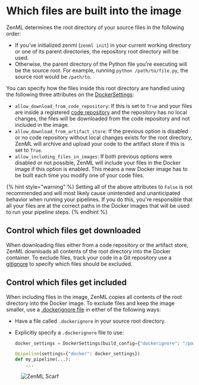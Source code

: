 # Which files are built into the image

ZenML determines the root directory of your source files in the following order:

* If you've initialized zenml (`zenml init`) in your current working directory or one of its parent directories, the repository root directory will be used.
* Otherwise, the parent directory of the Python file you're executing will be the source root. For example, running `python /path/to/file.py`, the source root would be `/path/to`.

You can specify how the files inside this root directory are handled using the following three attributes on the [DockerSettings](https://sdkdocs.zenml.io/latest/core_code_docs/core-config.html#zenml.config.docker_settings):
* `allow_download_from_code_repository`: If this is set to `True` and your files are inside a registered [code repository](https://docs.zenml.io/user-guides/production-guide/connect-code-repository) and the repository has no local changes, the files will be downloaded from the code repository and not included in the image.
* `allow_download_from_artifact_store`: If the previous option is disabled or no code repository without local changes exists for the root directory, ZenML will archive and upload your code to the artifact store if this is set to `True`.
* `allow_including_files_in_images`: If both previous options were disabled or not possible, ZenML will include your files in the Docker image if this option is enabled. This means a new Docker image has to be built each time you modify one of your code files.

{% hint style="warning" %}
Setting all of the above attributes to `False` is not recommended and will most likely cause unintended and unanticipated behavior when running your pipelines. If you do this, you're responsible that all your files are at the correct paths in the Docker images that will be used to run your pipeline steps.
{% endhint %}

## Control which files get downloaded

When downloading files either from a code repository or the artifact store, ZenML downloads all contents of the root directory into the Docker container. To exclude files, track your code in a Git repository use a [gitignore](https://git-scm.com/docs/gitignore/en) to specify which files should be excluded.

## Control which files get included

When including files in the image, ZenML copies all contents of the root directory into the Docker image. To exclude files and keep the image smaller, use a [.dockerignore file](https://docs.docker.com/engine/reference/builder/#dockerignore-file) in either of the following ways:

* Have a file called `.dockerignore` in your source root directory.
* Explicitly specify a `.dockerignore` file to use:

    ```python
    docker_settings = DockerSettings(build_config={"dockerignore": "/path/to/.dockerignore"})

    @pipeline(settings={"docker": docker_settings})
    def my_pipeline(...):
        ...
    ```

<!-- For scarf -->
<figure><img alt="ZenML Scarf" referrerpolicy="no-referrer-when-downgrade" src="https://static.scarf.sh/a.png?x-pxid=f0b4f458-0a54-4fcd-aa95-d5ee424815bc" /></figure>


